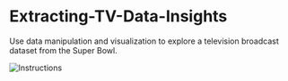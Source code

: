 # Extracting-TV-Data-Insights
Use data manipulation and visualization to explore a television broadcast dataset from the Super Bowl.

![Instructions](https://github.com/user-attachments/assets/908146ee-5c77-4816-9f73-9d2275af7a81)

